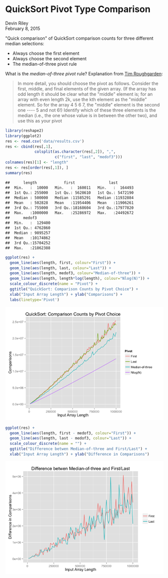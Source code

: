 # QuickSort Pivot Type Comparison
Devin Riley  
February 8, 2015  

"Quick comparison" of QuickSort comparison counts for three different median selections:  

* Always choose the first element  
* Always choose the second element
* The median-of-three pivot rule  

What is the *median-of-three pivot* rule?  Explanation from [Tim Roughgarden](http://theory.stanford.edu/~tim/):  

> In more detail, you should choose the pivot as follows. Consider the first, middle, and final elements of the given array. (If the array has odd length it should be clear what the "middle" element is; for an array with even length 2k, use the kth element as the "middle" element. So for the array 4 5 6 7, the "middle" element is the second one ---- 5 and not 6!) Identify which of these three elements is the median (i.e., the one whose value is in between the other two), and use this as your pivot


```r
library(reshape2)
library(ggplot2)
res <- read.csv('data/results.csv')
res <- cbind(res[,1],
             colsplit(as.character(res[,2]), ",", 
                      c("first", "last", "medof3")))
colnames(res)[1] <- "length"
res <- res[order(res[,1]), ]
summary(res)
```

```
##      length            first               last         
##  Min.   :  10000   Min.   :  160011   Min.   :  164493  
##  1st Qu.: 255000   1st Qu.: 5628610   1st Qu.: 5472190  
##  Median : 500000   Median :11585291   Median :11932884  
##  Mean   : 502828   Mean   :11954406   Mean   :11906261  
##  3rd Qu.: 755000   3rd Qu.:18168604   3rd Qu.:17977820  
##  Max.   :1000000   Max.   :25286972   Max.   :24492672  
##      medof3        
##  Min.   :  129400  
##  1st Qu.: 4762860  
##  Median : 9895257  
##  Mean   :10174862  
##  3rd Qu.:15704252  
##  Max.   :21862388
```

```r
ggplot(res) + 
  geom_line(aes(length, first, colour="First")) + 
  geom_line(aes(length, last, colour="Last")) +
  geom_line(aes(length, medof3, colour="Median-of-three")) +
  geom_line(aes(length, length*log(length), colour="Nlog(N)")) + 
  scale_colour_discrete(name = "Pivot") +
  ggtitle("QuickSort: Comparison Counts by Pivot Choice") +
  xlab("Input Array Length") + ylab("Comparisons") +
  labs(linetype='Pivot')
```

![plot of chunk unnamed-chunk-1](./comparison_analysis_files/figure-html/unnamed-chunk-11.png) 

```r
ggplot(res) + 
  geom_line(aes(length, first - medof3, colour="First")) +
  geom_line(aes(length, last - medof3, colour="Last")) +
  scale_colour_discrete(name = "") +
  ggtitle("Difference betwen Median-of-three and First/Last") +
  xlab("Input Array Length") + ylab("Difference in Comparisons")
```

![plot of chunk unnamed-chunk-1](./comparison_analysis_files/figure-html/unnamed-chunk-12.png) 


